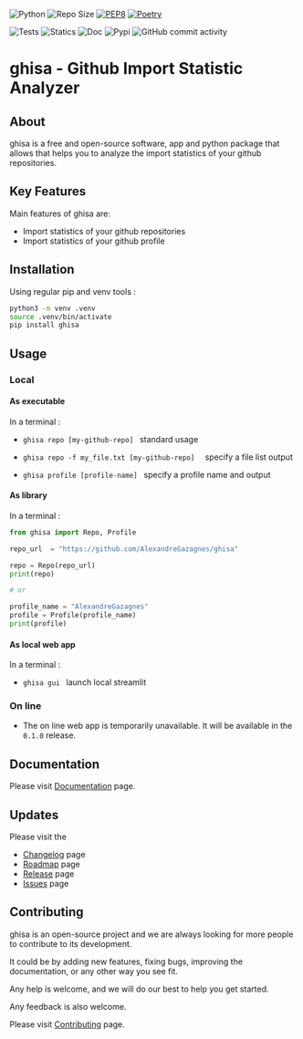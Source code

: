 <!-- ![image](./docs/assets/img/image.png) -->
<!-- [![License: GPL v3](https://img.shields.io/badge/License-GPLv3-blue.svg)](https://www.gnu.org/licenses/gpl-3.0) -->
![Python](https://img.shields.io/badge/python-3.10.x-green.svg)
![Repo Size](https://img.shields.io/github/repo-size/AlexandreGazagnes/ghisa)
[![PEP8](https://img.shields.io/badge/code%20style-pep8-orange.svg)](https://www.python.org/dev/peps/pep-0008/)
[![Poetry](https://img.shields.io/endpoint?url=https://python-poetry.org/badge/v0.json)](https://python-poetry.org/)
<!-- ![Coverage](https://github.com/AlexandreGazagnes/ghisa/blob/main/docs/assets/img/cov.svg?raw=true) -->
![Tests](https://github.com/AlexandreGazagnes/ghisa/actions/workflows/tests.yaml/badge.svg)
![Statics](https://github.com/AlexandreGazagnes/ghisa/actions/workflows/statics.yaml/badge.svg)
![Doc](https://github.com/AlexandreGazagnes/ghisa/actions/workflows/docs.yaml/badge.svg)
![Pypi](https://github.com/AlexandreGazagnes/ghisa/actions/workflows/publish.yaml/badge.svg)
![GitHub commit activity](https://img.shields.io/github/commit-activity/m/AlexandreGazagnes/ghisa)

# ghisa - Github Import Statistic Analyzer 

## About
ghisa is a free and open-source software, app and python package that allows that helps you to analyze the import statistics of your github repositories.

## Key Features

Main features of ghisa are:
- Import statistics of your github repositories
- Import statistics of your github profile

## Installation

Using regular pip and venv tools :

```bash
python3 -m venv .venv
source .venv/bin/activate
pip install ghisa
```

## Usage


### Local


#### As executable

In a terminal :
* ```ghisa repo [my-github-repo] ``` standard usage


* ```ghisa repo -f my_file.txt [my-github-repo]  ``` specify a file list output

* ```ghisa profile [profile-name] ``` specify a profile name and output



#### As library

In a terminal :

```python
from ghisa import Repo, Profile

repo_url  = "https://github.com/AlexandreGazagnes/ghisa"

repo = Repo(repo_url)
print(repo)

# or

profile_name = "AlexandreGazagnes"
profile = Profile(profile_name)
print(profile)
```

#### As local web app

In a terminal :


* ```ghisa gui ``` launch local streamlit

### On line

* The on line web app is temporarily unavailable. It will be available in the `0.1.0` release.


## Documentation

Please visit [Documentation](https://alexandregazagnes.github.io/ghisa/) page.


## Updates


Please visit the 
- [Changelog](https://alexandregazagnes.github.io/ghisa/changelog) page 
- [Roadmap](https://github.com/AlexandreGazagnes/ghisa/projects?query=is%3Aopen) page
- [Release](https://github.com/AlexandreGazagnes/ghisa/releases) page
- [Issues](https://github.com/AlexandreGazagnes/ghisa/issues) page


## Contributing

ghisa is an open-source project and we are always looking for more people to contribute to its development.

It could be by adding new features, fixing bugs, improving the documentation, or any other way you see fit.

Any help is welcome, and we will do our best to help you get started.

Any feedback is also welcome.

Please visit [Contributing](https://alexandregazagnes.github.io/ghisa/contributing) page.
